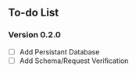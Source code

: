 ## To-do List

### Version 0.2.0
* [ ] Add Persistant Database
* [ ] Add Schema/Request Verification